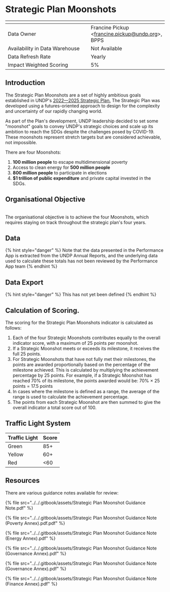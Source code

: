 # Strategic Plan Moonshots

<table data-header-hidden><thead><tr><th width="297"></th><th></th></tr></thead><tbody><tr><td>Data Owner</td><td>Francine Pickup &#x3C;<a href="mailto:francine.pickup@undp.org">francine.pickup@undp.org</a>>, BPPS</td></tr><tr><td>Availability in Data Warehouse</td><td>Not Available</td></tr><tr><td>Data Refresh Rate</td><td>Yearly</td></tr><tr><td>Impact Weighted Scoring</td><td>5%</td></tr></tbody></table>

## Introduction

The Strategic Plan Moonshots are a set of highly ambitious goals established in UNDP's [ 2022—2025 Strategic Plan.](https://strategicplan.undp.org/) The Strategic Plan was developed using a futures-oriented approach to design for the complexity and uncertainty of our rapidly changing world.

As part of the Plan's development, UNDP leadership decided to set some "moonshot" goals to convey UNDP's strategic choices and scale up its ambition to reach the SDGs despite the challenges posed by COVID-19. These moonshots represent stretch targets but are considered achievable, not impossible.

There are four Moonshots:

1. **100 million people** to escape multidimensional poverty
2. Access to clean energy for **500 million people**
3. **800 million people** to participate in elections
4. **$1 trillion of public expenditure** and private capital invested in the SDGs.

## Organisational Objective

\
The organisational objective is to achieve the four Moonshots, which requires staying on track throughout the strategic plan's four years.

## **Data**

{% hint style="danger" %}
Note that the data presented in the Performance App is extracted from the UNDP Annual Reports, and the underlying data used to calculate these totals has not been reviewed by the Performance App team&#x20;
{% endhint %}

## **Data Export**

{% hint style="danger" %}
This has not yet been defined
{% endhint %}

## Calculation of Scoring.

The scoring for the Strategic Plan Moonshots indicator is calculated as follows:

1. Each of the four Strategic Moonshots contributes equally to the overall indicator score, with a maximum of 25 points per moonshot.
2. If a Strategic Moonshot meets or exceeds its milestone, it receives the full 25 points.
3. For Strategic Moonshots that have not fully met their milestones, the points are awarded proportionally based on the percentage of the milestone achieved. This is calculated by multiplying the achievement percentage by 25 points. For example, if a Strategic Moonshot has reached 70% of its milestone, the points awarded would be: 70% × 25 points = 17.5 points
4. In cases where the milestone is defined as a range, the average of the range is used to calculate the achievement percentage.
5. The points from each Strategic Moonshot are then summed to give the overall indicator a total score out of 100.



## **Traffic Light System**

| Traffic Light | Score |
| ------------- | ----- |
| Green         | 85+   |
| Yellow        | 60+   |
| Red           | <60   |

## Resources

There are various guidance notes available for review:

{% file src="../../.gitbook/assets/Strategic Plan Moonshot Guidance Note.pdf" %}

{% file src="../../.gitbook/assets/Strategic Plan Moonshot Guidance Note (Poverty Annex).pdf.pdf" %}

{% file src="../../.gitbook/assets/Strategic Plan Moonshot Guidance Note (Energy Annex).pdf" %}

{% file src="../../.gitbook/assets/Strategic Plan Moonshot Guidance Note (Governance Annex).pdf" %}

{% file src="../../.gitbook/assets/Strategic Plan Moonshot Guidance Note (Governance Annex).pdf" %}

{% file src="../../.gitbook/assets/Strategic Plan Moonshot Guidance Note (Finance Annex).pdf" %}
